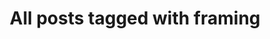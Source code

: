 ---
layout: tag
title: "All posts tagged with framing"
permalink: /weblog/tags/framing/
taxonomy: framing
---